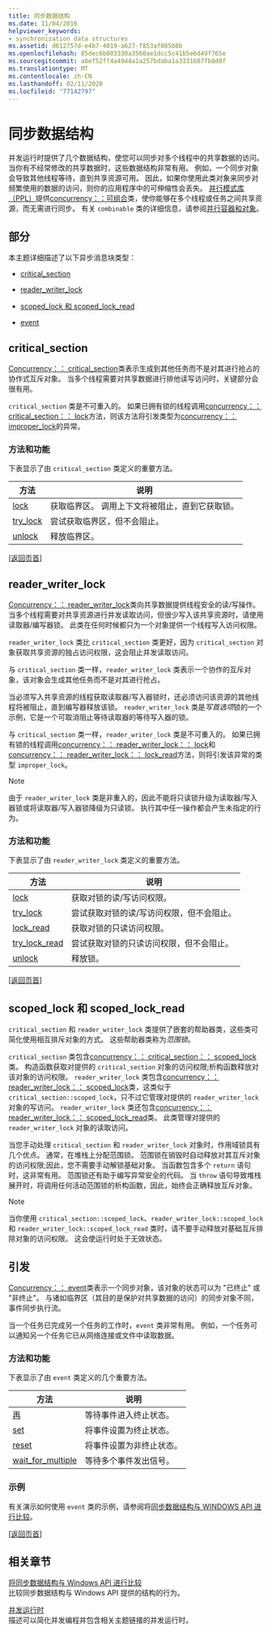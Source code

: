 ```yaml
---
title: 同步数据结构
ms.date: 11/04/2016
helpviewer_keywords:
- synchronization data structures
ms.assetid: d612757d-e4b7-4019-a627-f853af085b8b
ms.openlocfilehash: 85dec6b003330a3560ae1dcc5c41b5e6d49f765e
ms.sourcegitcommit: a8ef52ff4a4944a1a257bdaba1a3331607fb8d0f
ms.translationtype: MT
ms.contentlocale: zh-CN
ms.lasthandoff: 02/11/2020
ms.locfileid: "77142797"
---
```

# <a name="synchronization-data-structures"></a>同步数据结构

并发运行时提供了几个数据结构，使您可以同步对多个线程中的共享数据的访问。 当你有不经常修改的共享数据时，这些数据结构非常有用。 例如，一个同步对象会导致其他线程等待，直到共享资源可用。 因此，如果你使用此类对象来同步对频繁使用的数据的访问，则你的应用程序中的可伸缩性会丢失。 [并行模式库（PPL）](../../parallel/concrt/parallel-patterns-library-ppl.md)提供[concurrency：：可组合](../../parallel/concrt/reference/combinable-class.md)类，使你能够在多个线程或任务之间共享资源，而无需进行同步。 有关 `combinable` 类的详细信息，请参阅[并行容器和对象](../../parallel/concrt/parallel-containers-and-objects.md)。

## <a name="top"></a> 部分

本主题详细描述了以下异步消息块类型：

- [critical_section](#critical_section)

- [reader_writer_lock](#reader_writer_lock)

- [scoped_lock 和 scoped_lock_read](#scoped_lock)

- [event](#event)

## <a name="critical_section"></a>critical_section

[Concurrency：： critical_section](../../parallel/concrt/reference/critical-section-class.md)类表示生成到其他任务而不是对其进行抢占的协作式互斥对象。 当多个线程需要对共享数据进行排他读写访问时，关键部分会很有用。

`critical_section` 类是不可重入的。 如果已拥有锁的线程调用[concurrency：： critical_section：： lock](reference/critical-section-class.md#lock)方法，则该方法将引发类型为[concurrency：： improper_lock](../../parallel/concrt/reference/improper-lock-class.md)的异常。

### <a name="methods-and-features"></a>方法和功能

下表显示了由 `critical_section` 类定义的重要方法。

|方法|说明|
|------------|-----------------|
|[lock](reference/critical-section-class.md#lock)|获取临界区。 调用上下文将被阻止，直到它获取锁。|
|[try_lock](reference/critical-section-class.md#try_lock)|尝试获取临界区，但不会阻止。|
|[unlock](reference/critical-section-class.md#unlock)|释放临界区。|

[[返回页首](#top)]

## <a name="reader_writer_lock"></a>reader_writer_lock

[Concurrency：： reader_writer_lock](../../parallel/concrt/reference/reader-writer-lock-class.md)类向共享数据提供线程安全的读/写操作。 当多个线程需要对共享资源进行并发读取访问，但很少写入该共享资源时，请使用读取器/编写器锁。 此类在任何时候都只为一个对象提供一个线程写入访问权限。

`reader_writer_lock` 类比 `critical_section` 类更好，因为 `critical_section` 对象获取共享资源的独占访问权限，这会阻止并发读取访问。

与 `critical_section` 类一样，`reader_writer_lock` 类表示一个协作的互斥对象，该对象会生成其他任务而不是对其进行抢占。

当必须写入共享资源的线程获取读取器/写入器锁时，还必须访问该资源的其他线程将被阻止，直到编写器释放该锁。 `reader_writer_lock` 类是*写首选项*锁的一个示例，它是一个可取消阻止等待读取器的等待写入器的锁。

与 `critical_section` 类一样，`reader_writer_lock` 类是不可重入的。 如果已拥有锁的线程调用[concurrency：： reader_writer_lock：： lock](reference/reader-writer-lock-class.md#lock)和[concurrency：： reader_writer_lock：： lock_read](reference/reader-writer-lock-class.md#lock_read)方法，则将引发该异常的类型 `improper_lock`。

> [!NOTE]
> 由于 `reader_writer_lock` 类是非重入的，因此不能将只读锁升级为读取器/写入器锁或将读取器/写入器锁降级为只读锁。 执行其中任一操作都会产生未指定的行为。

### <a name="methods-and-features"></a>方法和功能

下表显示了由 `reader_writer_lock` 类定义的重要方法。

|方法|说明|
|------------|-----------------|
|[lock](reference/reader-writer-lock-class.md#lock)|获取对锁的读/写访问权限。|
|[try_lock](reference/reader-writer-lock-class.md#try_lock)|尝试获取对锁的读/写访问权限，但不会阻止。|
|[lock_read](reference/reader-writer-lock-class.md#lock_read)|获取对锁的只读访问权限。|
|[try_lock_read](reference/reader-writer-lock-class.md#try_lock_read)|尝试获取对锁的只读访问权限，但不会阻止。|
|[unlock](reference/reader-writer-lock-class.md#unlock)|释放锁。|

[[返回页首](#top)]

## <a name="scoped_lock"></a>scoped_lock 和 scoped_lock_read

`critical_section` 和 `reader_writer_lock` 类提供了嵌套的帮助器类，这些类可简化使用相互排斥对象的方式。 这些帮助器类称为*范围锁*。

`critical_section` 类包含[concurrency：： critical_section：： scoped_lock](reference/critical-section-class.md#critical_section__scoped_lock_class)类。 构造函数获取对提供的 `critical_section` 对象的访问权限;析构函数释放对该对象的访问权限。 `reader_writer_lock` 类包含[concurrency：： reader_writer_lock：： scoped_lock](reference/reader-writer-lock-class.md#scoped_lock_class)类，这类似于 `critical_section::scoped_lock`，只不过它管理对提供的 `reader_writer_lock` 对象的写访问。 `reader_writer_lock` 类还包含[concurrency：： reader_writer_lock：： scoped_lock_read](reference/reader-writer-lock-class.md#scoped_lock_read_class)类。 此类管理对提供的 `reader_writer_lock` 对象的读取访问。

当您手动处理 `critical_section` 和 `reader_writer_lock` 对象时，作用域锁具有几个优点。 通常，在堆栈上分配范围锁。 范围锁在销毁时自动释放对其互斥对象的访问权限;因此，您不需要手动解锁基础对象。 当函数包含多个 `return` 语句时，这非常有用。 范围锁还有助于编写异常安全的代码。 当 `throw` 语句导致堆栈展开时，将调用任何活动范围锁的析构函数，因此，始终会正确释放互斥对象。

> [!NOTE]
> 当你使用 `critical_section::scoped_lock`、`reader_writer_lock::scoped_lock`和 `reader_writer_lock::scoped_lock_read` 类时，请不要手动释放对基础互斥排除对象的访问权限。 这会使运行时处于无效状态。

## <a name="event"></a>引发

[Concurrency：： event](../../parallel/concrt/reference/event-class.md)类表示一个同步对象，该对象的状态可以为 "已终止" 或 "非终止"。 与诸如临界区（其目的是保护对共享数据的访问）的同步对象不同，事件同步执行流。

当一个任务已完成另一个任务的工作时，`event` 类非常有用。 例如，一个任务可以通知另一个任务它已从网络连接或文件中读取数据。

### <a name="methods-and-features"></a>方法和功能

下表显示了由 `event` 类定义的几个重要方法。

|方法|说明|
|------------|-----------------|
|[再](reference/event-class.md#wait)|等待事件进入终止状态。|
|[set](reference/event-class.md#set)|将事件设置为终止状态。|
|[reset](reference/event-class.md#reset)|将事件设置为非终止状态。|
|[wait_for_multiple](reference/event-class.md#wait_for_multiple)|等待多个事件发出信号。|

### <a name="example"></a>示例

有关演示如何使用 `event` 类的示例，请参阅将[同步数据结构与 WINDOWS API 进行比较](../../parallel/concrt/comparing-synchronization-data-structures-to-the-windows-api.md)。

[[返回页首](#top)]

## <a name="related-sections"></a>相关章节

[将同步数据结构与 Windows API 进行比较](../../parallel/concrt/comparing-synchronization-data-structures-to-the-windows-api.md)<br/>
比较同步数据结构与 Windows API 提供的结构的行为。

[并发运行时](../../parallel/concrt/concurrency-runtime.md)<br/>
描述可以简化并发编程并包含相关主题链接的并发运行时。
